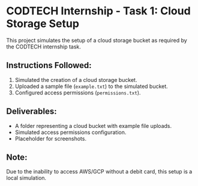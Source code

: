 # CODTECH Internship - Task 1: Cloud Storage Setup

This project simulates the setup of a cloud storage bucket as required by the CODTECH internship task.

## Instructions Followed:

1. Simulated the creation of a cloud storage bucket.
2. Uploaded a sample file (`example.txt`) to the simulated bucket.
3. Configured access permissions (`permissions.txt`).

## Deliverables:
- A folder representing a cloud bucket with example file uploads.
- Simulated access permissions configuration.
- Placeholder for screenshots.

## Note:
Due to the inability to access AWS/GCP without a debit card, this setup is a local simulation.

